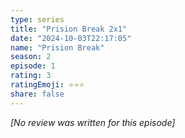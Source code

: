 ```yaml
---
type: series
title: "Prision Break 2x1"
date: "2024-10-03T22:17:05"
name: "Prision Break"
season: 2
episode: 1
rating: 3
ratingEmoji: ⭐️⭐️⭐️
share: false
---
```


*[No review was written for this episode]*
